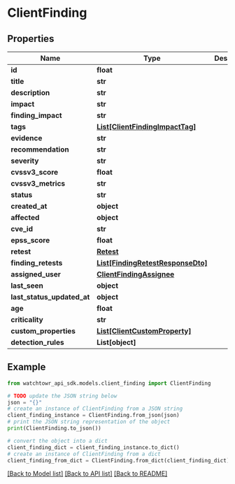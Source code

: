# ClientFinding


## Properties

Name | Type | Description | Notes
------------ | ------------- | ------------- | -------------
**id** | **float** |  | 
**title** | **str** |  | 
**description** | **str** |  | 
**impact** | **str** |  | 
**finding_impact** | **str** |  | 
**tags** | [**List[ClientFindingImpactTag]**](ClientFindingImpactTag.md) |  | 
**evidence** | **str** |  | 
**recommendation** | **str** |  | 
**severity** | **str** |  | 
**cvssv3_score** | **float** |  | 
**cvssv3_metrics** | **str** |  | 
**status** | **str** |  | 
**created_at** | **object** |  | 
**affected** | **object** |  | 
**cve_id** | **str** |  | [optional] 
**epss_score** | **float** |  | [optional] 
**retest** | [**Retest**](Retest.md) |  | [optional] 
**finding_retests** | [**List[FindingRetestResponseDto]**](FindingRetestResponseDto.md) |  | 
**assigned_user** | [**ClientFindingAssignee**](ClientFindingAssignee.md) |  | 
**last_seen** | **object** |  | [optional] 
**last_status_updated_at** | **object** |  | 
**age** | **float** |  | 
**criticality** | **str** |  | 
**custom_properties** | [**List[ClientCustomProperty]**](ClientCustomProperty.md) |  | 
**detection_rules** | **List[object]** |  | 

## Example

```python
from watchtowr_api_sdk.models.client_finding import ClientFinding

# TODO update the JSON string below
json = "{}"
# create an instance of ClientFinding from a JSON string
client_finding_instance = ClientFinding.from_json(json)
# print the JSON string representation of the object
print(ClientFinding.to_json())

# convert the object into a dict
client_finding_dict = client_finding_instance.to_dict()
# create an instance of ClientFinding from a dict
client_finding_from_dict = ClientFinding.from_dict(client_finding_dict)
```
[[Back to Model list]](../README.md#documentation-for-models) [[Back to API list]](../README.md#documentation-for-api-endpoints) [[Back to README]](../README.md)


